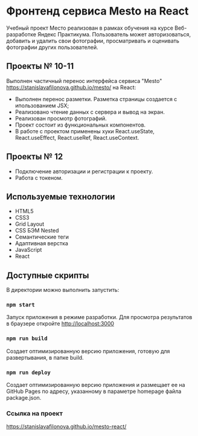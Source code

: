 # Фронтенд сервиса Mesto на React

Учебный проект Место реализован в рамках обучения на курсе Веб-разработке Яндекс Практикума. Пользователь может авторизоваться, добавить и удалить свои фотографии, просматривать и оценивать фотографии других пользователей.

## Проекты № 10-11

Выполнен частичный перенос интерфейса сервиса "Mesto" <https://stanislavafilonova.github.io/mesto/> на React:

* Выполнен перенос разметки. Разметка страницы создается с ипользованием JSX;
* Реализовано чтение данных с сервера и вывод на экран.
* Реализован просмотр фотографий.
* Проект состоит из функциональных компонентов.
* В работе с проектом применены хуки React.useState, React.useEffect, React.useRef, React.useContext.

## Проекты № 12

* Подключение авторизации и регистрации к проекту.
* Работа с токеном.

## Используемые технологии

* HTML5
* CSS3
* Grid Layout
* CSS БЭМ Nested
* Семантические теги
* Адаптивная верстка
* JavaScript
* React

## Доступные скрипты

В директории можно выполнить запустить:

### `npm start`

Запуск приложения в режиме разработки.
Для просмотра результатов в браузере откройте <http://localhost:3000>

### `npm run build`

Создает оптимизированную версию приложения, готовую для развертывания, в папке build.

### `npm run deploy`

Создает оптимизированную версию приложения и размещает ее на GitHub Pages по адресу, указанному в параметре homepage файла package.json.

### Ссылка на проект

<https://stanislavafilonova.github.io/mesto-react/>
